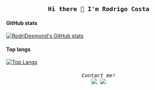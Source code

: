 <h3 align="center"><samp>Hi there 👋 I'm Rodrigo Costa</samp></h3>

#### GitHub stats

[![RodriDesmond's GitHub stats](https://github-readme-stats.vercel.app/api?username=RodriDesmond&show_icons=true&theme=dracula)](https://github.com/RodriDesmond/github-readme-stats)

#### Top langs

[![Top Langs](https://github-readme-stats.vercel.app/api/top-langs/?username=RodriDesmond&layout=compact)](https://github.com/RodriDesmond/github-readme-stats)

<!--
**RodriDesmond/RodriDesmond** is a ✨ _special_ ✨ repository because its `README.md` (this file) appears on your GitHub profile.

Here are some ideas to get you started:

- 🔭 I’m currently working on ...
- 🌱 I’m currently learning ...
- 👯 I’m looking to collaborate on ...
- 🤔 I’m looking for help with ...
- 💬 Ask me about ...
- 📫 How to reach me: ...
- 😄 Pronouns: ...
- ⚡ Fun fact: ...
-->

<h6 align="center"><samp>
  Contact me!</br>
  <a href= "https://www.linkedin.com/in/rodridesmond/"><img src="https://img.icons8.com/nolan/32/linkedin.png"/></a>
  <a href= "https://www.instagram.com/_roco92/"><img src="https://img.icons8.com/nolan/32/instagram-new.png"/></a>
</samp></h6>
